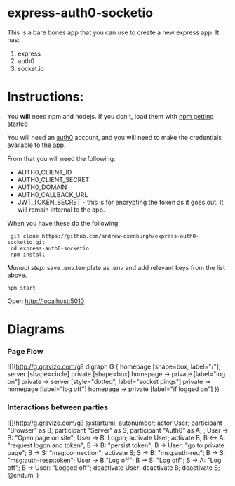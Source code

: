 # express-auth0-socketio

This is a bare bones app that you can use to create a new express app.
It has:

 1. express
 1. auth0
 1. socket.io

# Instructions:

You **will** need npm and nodejs. If you don't, load them with [npm getting started](https://www.npmjs.com/#getting-started)

You will need an [auth0](https://auth0.com/) account, and you will need to make the credentials available to the app.

From that you will need the following:

 * AUTH0_CLIENT_ID
 * AUTH0_CLIENT_SECRET
 * AUTH0_DOMAIN
 * AUTH0_CALLBACK_URL
 * JWT_TOKEN_SECRET - this is for encrypting the token as it goes out. It will remain internal to the app.

When you have these do the following

```
 git clone https://github.com/andrew-oxenburgh/express-auth0-socketio.git
 cd express-auth0-socketio
 npm install

 ```
_Manual step:_  save .env.template as .env and add relevant keys from the list above.
 
 ```
 npm start
 ```

Open [http://localhost:5010](http://localhost:5010)

# Diagrams

### Page Flow

![](http://g.gravizo.com/g?
  digraph G {
    homepage [shape=box, label="/"];
    server [shape=circle]
    private [shape=box]
    homepage -> private [label="log on"]
    private -> server [style="dotted", label="socket pings"]
    private -> homepage [label="log off"]
    homepage -> private [label="if logged on"]
  })
 
### Interactions between parties

![](http://g.gravizo.com/g?
@startuml;
autonumber;
actor User;
participant "Browser" as B;
participant "Server" as S;
participant "Auth0" as A;
;
User -> B: "Open page on site";
User -> B: Logon;
activate User;
activate B;
B <-> A: "request logon and token";
B -> B: "persist token";
B -> User: "go to private page";
B -> S: "msg:connection";
activate S;
S -> B: "msg:auth-req";
B -> S: "msg:auth-resp:token";
User -> B:"Log off";
B -> S: "Log off";
S -> A: "Log off";
B -> User: "Logged off";
deactivate User;
deactivate B;
deactivate S;
@enduml
)

